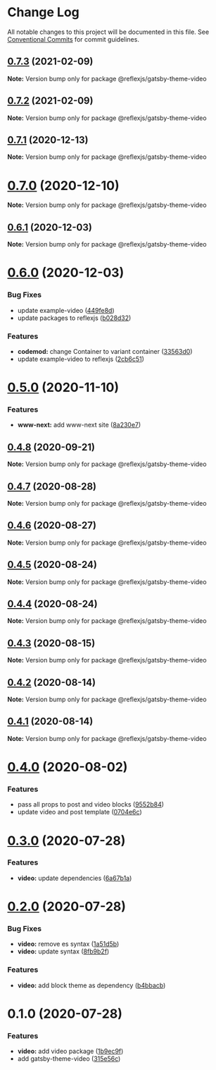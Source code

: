 # Change Log

All notable changes to this project will be documented in this file.
See [Conventional Commits](https://conventionalcommits.org) for commit guidelines.

## [0.7.3](https://github.com/reflexjs/reflex/compare/@reflexjs/gatsby-theme-video@0.7.2...@reflexjs/gatsby-theme-video@0.7.3) (2021-02-09)

**Note:** Version bump only for package @reflexjs/gatsby-theme-video





## [0.7.2](https://github.com/reflexjs/reflex/compare/@reflexjs/gatsby-theme-video@0.7.1...@reflexjs/gatsby-theme-video@0.7.2) (2021-02-09)

**Note:** Version bump only for package @reflexjs/gatsby-theme-video





## [0.7.1](https://github.com/reflexjs/reflex/compare/@reflexjs/gatsby-theme-video@0.7.0...@reflexjs/gatsby-theme-video@0.7.1) (2020-12-13)

**Note:** Version bump only for package @reflexjs/gatsby-theme-video





# [0.7.0](https://github.com/reflexjs/reflex/compare/@reflexjs/gatsby-theme-video@0.6.1...@reflexjs/gatsby-theme-video@0.7.0) (2020-12-10)

**Note:** Version bump only for package @reflexjs/gatsby-theme-video





## [0.6.1](https://github.com/reflexjs/reflex/compare/@reflexjs/gatsby-theme-video@0.6.0...@reflexjs/gatsby-theme-video@0.6.1) (2020-12-03)

**Note:** Version bump only for package @reflexjs/gatsby-theme-video





# [0.6.0](https://github.com/reflexjs/reflex/compare/@reflexjs/gatsby-theme-video@0.5.0...@reflexjs/gatsby-theme-video@0.6.0) (2020-12-03)


### Bug Fixes

* update example-video ([449fe8d](https://github.com/reflexjs/reflex/commit/449fe8da1d9b188d66ca1a07d2ec8a457593f2fc))
* update packages to reflexjs ([b028d32](https://github.com/reflexjs/reflex/commit/b028d328ddbbd41e6bd023a2c6317128aa4c284e))


### Features

* **codemod:** change Container to variant container ([33563d0](https://github.com/reflexjs/reflex/commit/33563d06087a2c7762a6b26027ef9677acc579c3))
* update example-video to reflexjs ([2cb6c51](https://github.com/reflexjs/reflex/commit/2cb6c515739caf9444db411d6a421fc6e21b4a24))





# [0.5.0](https://github.com/reflexjs/reflex/compare/@reflexjs/gatsby-theme-video@0.4.8...@reflexjs/gatsby-theme-video@0.5.0) (2020-11-10)


### Features

* **www-next:** add www-next site ([8a230e7](https://github.com/reflexjs/reflex/commit/8a230e7e43d1bb6a25c7332501547ee0f9eea080))





## [0.4.8](https://github.com/reflexjs/reflex/compare/@reflexjs/gatsby-theme-video@0.4.7...@reflexjs/gatsby-theme-video@0.4.8) (2020-09-21)

**Note:** Version bump only for package @reflexjs/gatsby-theme-video





## [0.4.7](https://github.com/reflexjs/reflex/compare/@reflexjs/gatsby-theme-video@0.4.6...@reflexjs/gatsby-theme-video@0.4.7) (2020-08-28)

**Note:** Version bump only for package @reflexjs/gatsby-theme-video





## [0.4.6](https://github.com/reflexjs/reflex/compare/@reflexjs/gatsby-theme-video@0.4.5...@reflexjs/gatsby-theme-video@0.4.6) (2020-08-27)

**Note:** Version bump only for package @reflexjs/gatsby-theme-video





## [0.4.5](https://github.com/reflexjs/reflex/compare/@reflexjs/gatsby-theme-video@0.4.4...@reflexjs/gatsby-theme-video@0.4.5) (2020-08-24)

**Note:** Version bump only for package @reflexjs/gatsby-theme-video





## [0.4.4](https://github.com/reflexjs/reflex/compare/@reflexjs/gatsby-theme-video@0.4.3...@reflexjs/gatsby-theme-video@0.4.4) (2020-08-24)

**Note:** Version bump only for package @reflexjs/gatsby-theme-video





## [0.4.3](https://github.com/reflexjs/reflex/compare/@reflexjs/gatsby-theme-video@0.4.2...@reflexjs/gatsby-theme-video@0.4.3) (2020-08-15)

**Note:** Version bump only for package @reflexjs/gatsby-theme-video





## [0.4.2](https://github.com/reflexjs/reflex/compare/@reflexjs/gatsby-theme-video@0.4.1...@reflexjs/gatsby-theme-video@0.4.2) (2020-08-14)

**Note:** Version bump only for package @reflexjs/gatsby-theme-video





## [0.4.1](https://github.com/reflexjs/reflex/compare/@reflexjs/gatsby-theme-video@0.4.0...@reflexjs/gatsby-theme-video@0.4.1) (2020-08-14)

**Note:** Version bump only for package @reflexjs/gatsby-theme-video





# [0.4.0](https://github.com/reflexjs/reflex/compare/@reflexjs/gatsby-theme-video@0.3.0...@reflexjs/gatsby-theme-video@0.4.0) (2020-08-02)


### Features

* pass all props to post and video blocks ([9552b84](https://github.com/reflexjs/reflex/commit/9552b84095af035b660294d410cd2cfe62808c90))
* update video and post template ([0704e6c](https://github.com/reflexjs/reflex/commit/0704e6c530f11d0975fde4a8f0111be176677dc8))





# [0.3.0](https://github.com/reflexjs/reflex/compare/@reflexjs/gatsby-theme-video@0.2.0...@reflexjs/gatsby-theme-video@0.3.0) (2020-07-28)


### Features

* **video:** update dependencies ([6a67b1a](https://github.com/reflexjs/reflex/commit/6a67b1a15ce56f7ff4bcfb04ea05e5cb1545c08c))





# [0.2.0](https://github.com/reflexjs/reflex/compare/@reflexjs/gatsby-theme-video@0.1.0...@reflexjs/gatsby-theme-video@0.2.0) (2020-07-28)


### Bug Fixes

* **video:** remove es syntax ([1a51d5b](https://github.com/reflexjs/reflex/commit/1a51d5b4494038d99f41d856709d6d0932a458e2))
* **video:** update syntax ([8fb9b2f](https://github.com/reflexjs/reflex/commit/8fb9b2f338af913a0043001121a199ce4297afcb))


### Features

* **video:** add block theme as dependency ([b4bbacb](https://github.com/reflexjs/reflex/commit/b4bbacbcba0cc271ec0197ea08533352f7989808))





# 0.1.0 (2020-07-28)


### Features

* **video:** add video package ([1b9ec9f](https://github.com/reflexjs/reflex/commit/1b9ec9f87f719071c8247c98abe7c746e0eb19dd))
* add gatsby-theme-video ([315e56c](https://github.com/reflexjs/reflex/commit/315e56c8eaa4c93eef514dfe18f420388ceba432))
